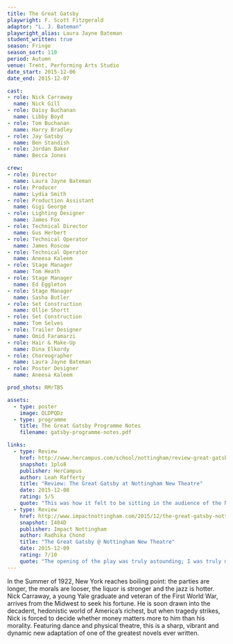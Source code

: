 ```yaml
---
title: The Great Gatsby
playwright: F. Scott Fitzgerald
adaptor: "L. J. Bateman"
playwright_alias: Laura Jayne Bateman
student_written: true
season: Fringe
season_sort: 110
period: Autumn
venue: Trent, Performing Arts Studio
date_start: 2015-12-06
date_end: 2015-12-07

cast:
- role: Nick Carraway
  name: Nick Gill
- role: Daisy Buchanan
  name: Libby Boyd
- role: Tom Buchanan
  name: Harry Bradley
- role: Jay Gatsby
  name: Ben Standish
- role: Jordan Baker
  name: Becca Jones

crew:
- role: Director
  name: Laura Jayne Bateman
- role: Producer
  name: Lydia Smith
- role: Production Assistant
  name: Gigi George
- role: Lighting Designer
  name: James Fox
- role: Technical Director
  name: Gus Herbert
- role: Technical Operator
  name: James Roscow
- role: Technical Operator
  name: Aneesa Kaleem
- role: Stage Manager
  name: Tom Heath
- role: Stage Manager
  name: Ed Eggleton
- role: Stage Manager
  name: Sasha Butler
- role: Set Construction
  name: Ollie Shortt
- role: Set Construction
  name: Tom Selves
- role: Trailer Designer
  name: Omid Faramarzi
- role: Hair & Make-Up
  name: Dina Elkordy
- role: Choreographer
  name: Laura Jayne Bateman
- role: Poster Designer
  name: Aneesa Kaleem

prod_shots: RMrTB5

assets:
  - type: poster
    image: QLDPQDz
  - type: programme
    title: The Great Gatsby Programme Notes
    filename: gatsby-programme-notes.pdf

links:
  - type: Review
    href: http://www.hercampus.com/school/nottingham/review-great-gatsby-nottingham-new-theatre
    snapshot: 1plo8
    publisher: HerCampus
    author: Leah Rafferty
    title: "Review: The Great Gatsby at Nottingham New Theatre"
    date: 2015-12-08
    rating: 5/5
    quote: "This was how it felt to be sitting in the audience of the NNT’s production of The Great Gatsby, a fantastical adaptation of the world-renowned novel written by F. Scott Fitzgerald which did not disappoint! "
  - type: Review
    href: http://www.impactnottingham.com/2015/12/the-great-gatsby-nottingham-new-theatre/
    snapshot: I404D
    publisher: Impact Nottingham
    author: Radhika Chond
    title: "The Great Gatsby @ Nottingham New Theatre"
    date: 2015-12-09
    rating: 7/10
    quote: "The opening of the play was truly astounding; I was truly mesmerised by the whole mechanical-clockwork actions of the cast that enabled each character to be defined and introduced by a familiar trait without speaking. "
---
```


In the Summer of 1922, New York reaches boiling point: the parties are longer, the morals are looser, the liquor is stronger and the jazz is hotter. Nick Carraway, a young Yale graduate and veteran of the First World War, arrives from the Midwest to seek his fortune. He is soon drawn into the decadent, hedonistic world of America’s richest, but when tragedy strikes, Nick is forced to decide whether money matters more to him than his morality. Featuring dance and physical theatre, this is a sharp, vibrant and dynamic new adaptation of one of the greatest novels ever written.

